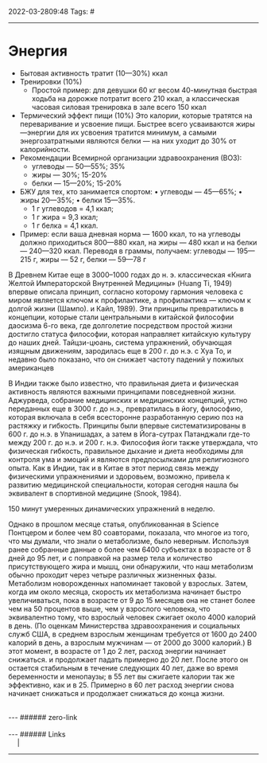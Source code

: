 2022-03-2809:48
Tags: #

---
# Энергия
- Бытовая активность тратит (10—30%) ккал
- Тренировки (10%)
	- Простой пример: для девушки 60 кг весом 40-минутная быстрая ходьба на дорожке потратит всего 210 ккал, а классическая часовая силовая тренировка в зале всего 150 ккал
- Термический эффект пищи (10%) Это калории, которые тратятся на переваривание и усвоение пищи. Быстрее всего усваиваются жиры —энергии для их усвоения тратится минимум, а самыми энергозатратными являются белки — на них уходит до 30% от калорийности.
- Рекомендации Всемирной организации здравоохранения (ВОЗ):
	-  углеводы — 50—55%; 35%
	-  жиры — 30%; 15-20%
	-  белки — 15—20%; 15-20%
- БЖУ для тех, кто занимается спортом:
	• углеводы — 45—65%;
	• жиры 20—35%;
	• белки 15—35%.
	- 1 г углеводов = 4,1 ккал;
	- 1 г жира = 9,3 ккал;
	- 1 г белка = 4,1 ккал.
- Пример: если ваша дневная норма — 1600 ккал, то на углеводы должно приходиться 800—880 ккал, на жиры — 480 ккал и на белки — 240—320 ккал. Переводя в граммы, получаем: углеводы — 195—215 г, жиры — 52 г, белки — 59—78 г


В Древнем Китае еще в 3000–1000 годах до н. э. классическая «Книга Желтой Императорской Внутренней Медицины» (Huang Ti, 1949) впервые описала принцип, согласно которому гармония человека с миром является ключом к профилактике, а профилактика — ключом к долгой жизни (Шампо). и Кайл, 1989). Эти принципы превратились в концепции, которые стали центральными в китайской философии даосизма 6-го века, где долголетие посредством простой жизни достигло статуса философии, которая направляет китайскую культуру до наших дней. Тайцзи-цюань, система упражнений, обучающая изящным движениям, зародилась еще в 200 г. до н.э. с Хуа То, и недавно было показано, что он снижает частоту падений у пожилых американцев

В Индии также было известно, что правильная диета и физическая активность являются важными принципами повседневной жизни. Аджурведа, собрание медицинских и медицинских концепций, устно переданных еще в 3000 г. до н.э., превратилась в йогу, философию, которая включала в себя всесторонне разработанную серию поз на растяжку и гибкость. Принципы были впервые систематизированы в 600 г. до н.э. в Упанишадах, а затем в Йога-сутрах Патанджали где-то между 200 г. до н.э. и 200 г. н.э. Философия йоги также утверждала, что физическая гибкость, правильное дыхание и диета необходимы для контроля ума и эмоций и являются предпосылками для религиозного опыта. Как в Индии, так и в Китае в этот период связь между физическими упражнениями и здоровьем, возможно, привела к развитию медицинской специальности, которая сегодня нашла бы эквивалент в спортивной медицине (Snook, 1984).

150 минут умеренных динамических упражнений в неделю.

Однако в прошлом месяце статья, опубликованная в Science Понтцером и более чем 80 соавторами, показала, что многое из того, что мы думали, что знали о метаболизме, было неверным. Используя ранее собранные данные о более чем 6400 субъектах в возрасте от 8 дней до 95 лет, и с поправкой на размер тела и количество присутствующего жира и мышц, они обнаружили, что наш метаболизм обычно проходит через четыре различных жизненных фазы. Метаболизм новорожденных напоминает таковой у взрослых. Затем, когда им около месяца, скорость их метаболизма начинает быстро увеличиваться, пока в возрасте от 9 до 15 месяцев она не станет более чем на 50 процентов выше, чем у взрослого человека, что эквивалентно тому, что взрослый человек сжигает около 4000 калорий в день. (По оценкам Министерства здравоохранения и социальных служб США, в среднем взрослым женщинам требуется от 1600 до 2400 калорий в день, а взрослым мужчинам — от 2000 до 3000 калорий.) В этот момент, в возрасте от 1 до 2 лет, расход энергии начинает снижаться. и продолжает падать примерно до 20 лет. После этого он остается стабильным в течение следующих 40 лет, даже во время беременности и менопаузы; в 55 лет вы сжигаете калории так же эффективно, как и в 25. Примерно в 60 лет расход энергии снова начинает снижаться и продолжает снижаться до конца жизни.



</br>
---
###### zero-link </br>

</br>
---
###### Links </br>
 &emsp; | &emsp; 


---